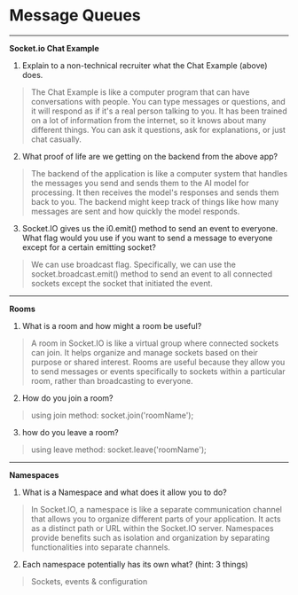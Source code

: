 # Message Queues

----

**Socket.io Chat Example**

1. Explain to a non-technical recruiter what the Chat Example (above) does.

> The Chat Example is like a computer program that can have conversations with people. You can type messages or questions, and it will respond as if it's a real person talking to you. It has been trained on a lot of information from the internet, so it knows about many different things. You can ask it questions, ask for explanations, or just chat casually.

2. What proof of life are we getting on the backend from the above app?

> The backend of the application is like a computer system that handles the messages you send and sends them to the AI model for processing. It then receives the model's responses and sends them back to you. The backend might keep track of things like how many messages are sent and how quickly the model responds.

3. Socket.IO gives us the i0.emit() method to send an event to everyone. What flag would you use if you want to send a message to everyone except for a certain emitting socket?

> We can use broadcast flag. Specifically, we can use the socket.broadcast.emit() method to send an event to all connected sockets except the socket that initiated the event.

----

**Rooms**

1. What is a room and how might a room be useful?

> A room in Socket.IO is like a virtual group where connected sockets can join. It helps organize and manage sockets based on their purpose or shared interest. Rooms are useful because they allow you to send messages or events specifically to sockets within a particular room, rather than broadcasting to everyone.

2. How do you join a room?

> using join method: socket.join('roomName');

3. how do you leave a room?

> using leave method: socket.leave('roomName');

----

**Namespaces**

1. What is a Namespace and what does it allow you to do?

> In Socket.IO, a namespace is like a separate communication channel that allows you to organize different parts of your application. It acts as a distinct path or URL within the Socket.IO server. Namespaces provide benefits such as isolation and organization by separating functionalities into separate channels. 


2. Each namespace potentially has its own what? (hint: 3 things)

> Sockets, events & configuration


>